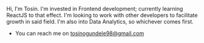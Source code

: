 Hi, I'm Tosin. I'm invested in Frontend development; currently learning ReactJS to that effect. I'm looking to work with other developers to facilitate growth in said field. I'm also into Data Analytics, so whichever comes first.

- You can reach me on tosinogundele98@gmail.com

<!---
Tosin07/Tosin07 is a ✨ special ✨ repository because its `README.md` (this file) appears on your GitHub profile.
You can click the Preview link to take a look at your changes.
--->
